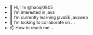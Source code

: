 - 👋 Hi, I’m @haoqi0805
- 👀 I’m interested in java
- 🌱 I’m currently learning javaSE javaweb 
- 💞️ I’m looking to collaborate on ...
- 📫 How to reach me ...

<!---
haoqi0805/haoqi0805 is a ✨ special ✨ repository because its `README.md` (this file) appears on your GitHub profile.
You can click the Preview link to take a look at your changes.
--->
